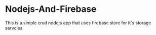 # Nodejs-And-Firebase
This is a simple crud nodejs app that uses firebase store for it's storage servcies
